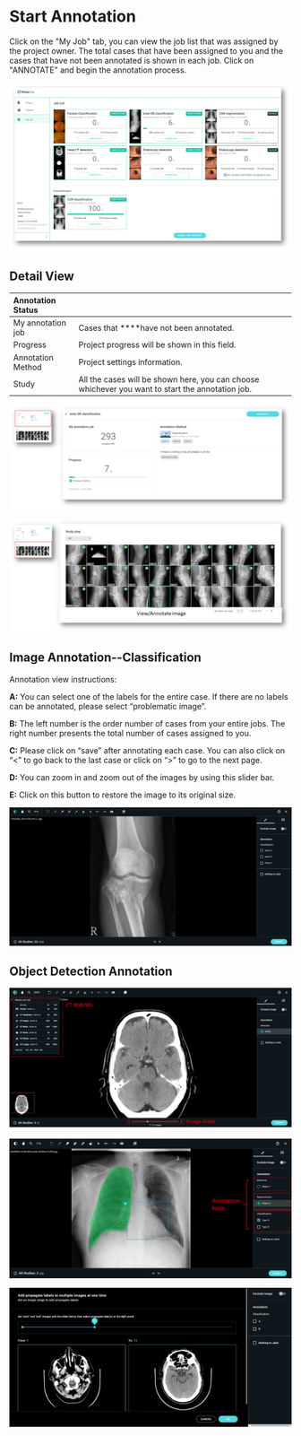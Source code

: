 # Start Annotation

Click on the "My Job" tab,  you can view the job list that was assigned by the project owner. The total cases that have been assigned to you and the cases that have not been annotated is shown in each job. Click on "ANNOTATE" and begin the annotation process. 

![](../../.gitbook/assets/image%20%2883%29.png)

## Detail View

| Annotation Status |  |
| :--- | :--- |
| My annotation job | Cases that ****have not been annotated. |
| Progress | Project progress will be shown in this field. |
| Annotation Method | Project settings information. |
| Study | All the cases will be shown here, you can choose whichever you want to start the annotation job.  |

![](../../.gitbook/assets/image%20%28120%29.png)

![](../../.gitbook/assets/image%20%2886%29.png)



## Image Annotation--Classification

Annotation view instructions: 

  
**A:** You can select one of the labels for the entire case. If there are no labels can be annotated, please select “problematic image”. 

**B:** The left number is the order number of cases from your entire jobs. The right number presents the total number of cases assigned to you. 

**C:** Please click on “save” after annotating each case. You can also click on “&lt;” to go back to the last case or click on “&gt;” to go to the next page. 

**D:** You can zoom in and zoom out of the images by using this slider bar. 

**E:** Click on this button to restore the image to its original size.

![](../../.gitbook/assets/image%20%28116%29.png)

## Object Detection Annotation

![](../../.gitbook/assets/image%20%2879%29.png)



![](../../.gitbook/assets/image%20%2891%29.png)



![Propagate labels](../../.gitbook/assets/image%20%28128%29.png)

